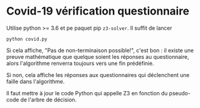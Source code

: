 # Covid-19 vérification questionnaire

Utilise python >= 3.6 et pe paquet pip `z3-solver`. Il suffit de lancer

```
python covid.py
```

Si cela affiche, "Pas de non-terminaison possible!", c'est bon : il existe
une preuve mathématique que quelque soient les réponses au questionnaire, alors
l'algorithme renverra toujours vers une fin prédéfinie.

Si non, cela affiche les réponses aux questionnaires qui déclenchent une faille dans
l'algorithme.

Il faut mettre à jour le code Python qui appelle Z3 en fonction du pseudo-code
de l'arbre de décision.
